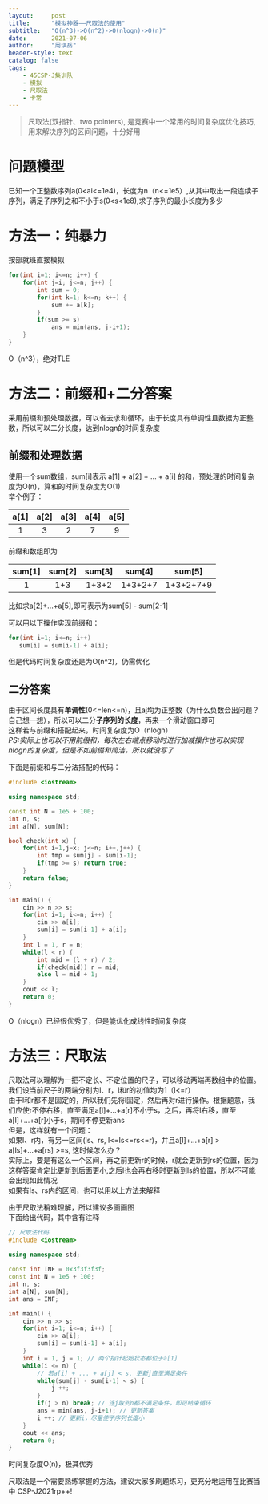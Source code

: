 ```yaml
---
layout:     post
title:      "模拟神器——尺取法的使用"
subtitle:   "O(n^3)->O(n^2)->O(nlogn)->O(n)"
date:       2021-07-06 
author:     "周琪岳"
header-style: text
catalog: false
tags:
    - 45CSP-J集训队
    - 模拟
    - 尺取法
    - 卡常
---
```

> 尺取法(双指针、two pointers), 是竞赛中一个常用的时间复杂度优化技巧, 用来解决序列的区间问题，十分好用  

# 问题模型  
已知一个正整数序列a(0<ai<=1e4)，长度为n（n<=1e5）,从其中取出一段连续子序列，满足子序列之和不小于s(0<s<1e8),求子序列的最小长度为多少  

# 方法一：纯暴力  
按部就班直接模拟  
```c++
for(int i=1; i<=n; i++) {
    for(int j=i; j<=n; j++) {
        int sum = 0;
        for(int k=1; k<=n; k++) {
            sum += a[k];
        }
        if(sum >= s)
            ans = min(ans, j-i+1);
    }
}
```
O（n^3），绝对TLE

# 方法二：前缀和+二分答案  
采用前缀和预处理数据，可以省去求和循环，由于长度具有单调性且数据为正整数，所以可以二分长度，达到nlogn的时间复杂度  

## 前缀和处理数据  
使用一个sum数组，sum[i]表示 a[1] + a[2] + ... + a[i] 的和，预处理的时间复杂度为O(n)，算和的时间复杂度为O(1)  
举个例子：  

|a[1]|a[2]|a[3]|a[4]|a[5]|
|:----:|:----:|:----:|:----:|:----:|
|1|3|2|7|9|

前缀和数组即为  

|sum[1]|sum[2]|sum[3]|sum[4]|sum[5]|
|:----:|:----:|:----:|:----:|:----:|
|1|1+3|1+3+2|1+3+2+7|1+3+2+7+9|

比如求a[2]+...+a[5],即可表示为sum[5] - sum[2-1]  

可以用以下操作实现前缀和：  
```c++
for(int i=1; i<=n; i++)
   sum[i] = sum[i-1] + a[i];
```
但是代码时间复杂度还是为O(n^2)，仍需优化  

## 二分答案  
由于区间长度具有**单调性**(0<=len<=n)，且a[i](1<=i<=n)均为正整数（为什么负数会出问题？自己想一想），所以可以二分**子序列的长度**，再来一个滑动窗口即可  
这样若与前缀和搭配起来，时间复杂度为O（nlogn）  
*PS:实际上也可以不用前缀和，每次左右端点移动时进行加减操作也可以实现nlogn的复杂度，但是不如前缀和简洁，所以就没写了*  

下面是前缀和与二分法搭配的代码：  

```c++
#include <iostream>

using namespace std;

const int N = 1e5 + 100;
int n, s;
int a[N], sum[N];

bool check(int x) {
	for(int i=1,j=x; j<=n; i++,j++) {
		int tmp = sum[j] - sum[i-1];
		if(tmp >= s) return true;
	}
	return false;
}

int main() {
	cin >> n >> s;
	for(int i=1; i<=n; i++) {
		cin >> a[i];
		sum[i] = sum[i-1] + a[i];
	}
	int l = 1, r = n;
	while(l < r) {
		int mid = (l + r) / 2;
		if(check(mid)) r = mid;
		else l = mid + 1; 
	}
	cout << l; 
	return 0;	
}
```
O（nlogn）已经很优秀了，但是能优化成线性时间复杂度  

# 方法三：尺取法  

尺取法可以理解为一把不定长、不定位置的尺子，可以移动两端再数组中的位置。我们设当前尺子的两端分别为l、r，l和r的初值均为1（l<=r）  
由于l和r都不是固定的，所以我们先将l固定，然后再对r进行操作。根据题意，我们应使r不停右移，直至满足a[l]+...+a[r]不小于s，之后，再将l右移，直至a[l]+...+a[r]小于s，期间不停更新ans  
但是，这样就有一个问题：  
如果l、r内，有另一区间(ls、rs, l<=ls<=rs<=r)，并且a[l]+...+a[r] > a[ls]+...+a[rs] >=s, 这时候怎么办？  
实际上，要是有这么一个区间，再之前更新r的时候，r就会更新到rs的位置，因为这样答案肯定比更新到后面更小,之后l也会再右移时更新到ls的位置，所以不可能会出现如此情况  
如果有ls、rs内的区间，也可以用以上方法来解释  

由于尺取法稍难理解，所以建议多画画图  
下面给出代码，其中含有注释  
```c++
// 尺取法代码 
#include <iostream>
 
using namespace std;

const int INF = 0x3f3f3f3f;
const int N = 1e5 + 100;
int n, s;
int a[N], sum[N];
int ans = INF;

int main() {
	cin >> n >> s;
	for(int i=1; i<=n; i++) {
		cin >> a[i];
		sum[i] = sum[i-1] + a[i];
	}
	int i = 1, j = 1; // 两个指针起始状态都位于a[1] 
	while(i <= n) {
		// 若a[i] + ... + a[j] < s, 更新j直至满足条件 
		while(sum[j] - sum[i-1] < s) {
			j ++;
		}
		if(j > n) break; // 连j取到n都不满足条件，即可结束循环 
		ans = min(ans, j-i+1); // 更新答案 
		i ++; // 更新i，尽量使子序列长度小 
	}
	cout << ans;
	return 0;	
}
```
时间复杂度O(n)，极其优秀

尺取法是一个需要熟练掌握的方法，建议大家多刷题练习，更充分地运用在比赛当中
CSP-J2021rp++!
